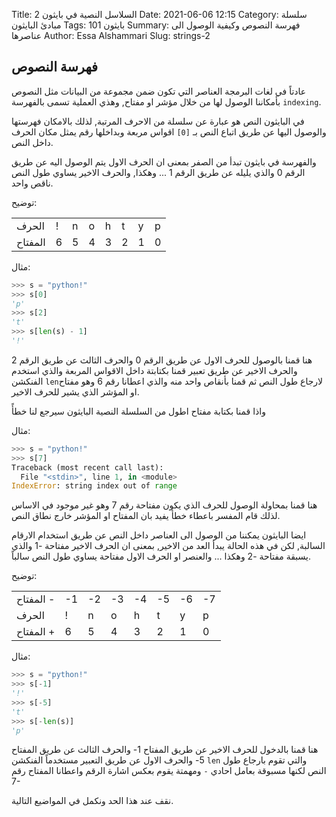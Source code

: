 Title: السلاسل النصية في بايثون 2
Date: 2021-06-06 12:15
Category: سلسلة مبادئ البايثون
Tags: بايثون 101
Summary: فهرسة النصوص وكيفية الوصول الى عناصرها
Author: Essa Alshammari
Slug: strings-2


## فهرسة النصوص

عادتاً في لغات البرمجة العناصر التي تكون ضمن مجموعة من البيانات مثل النصوص بأمكاننا الوصول لها من خلال مؤشر او مفتاح, وهذي العملية تسمى بالفهرسة `indexing`.

في البايثون النص هو عبارة عن سلسلة من الاحرف المرتبة, لذلك بالامكان فهرستها والوصول اليها عن طريق اتباع النص بـ `[0]` اقواس مربعة وبداخلها رقم يمثل مكان الحرف داخل النص.

والفهرسة في بايثون تبدأ من الصفر بمعنى ان الحرف الاول يتم الوصول اليه عن طريق الرقم 0 والذي يليله عن طريق الرقم 1 ... وهكذا, والحرف الاخير يساوي طول النص ناقص واحد.

توضيح:

|    	|  	|  	|  	|  	|  	|  	|  	|
|---------	|---	|---	|---	|---	|---	|---	|---	|
| الحرف   	| ! 	| n 	| o 	| h 	| t 	| y 	| p 	|
| المفتاح 	| 6 	| 5 	| 4 	| 3 	| 2 	| 1 	| 0 	|

مثال:

```python
>>> s = "python!"
>>> s[0]
'p'
>>> s[2]
't'
>>> s[len(s) - 1]
'!'
```

هنا قمنا بالوصول للحرف الاول عن طريق الرقم 0 والحرف الثالث عن طريق الرقم 2 والحرف الاخير عن طريق تعبير قمنا بكتابتة داخل الاقواس المربعة والذي استخدم الفنكشن `len`لارجاع طول النص ثم قمنا بأنقاص واحد منه والذي اعطانا رقم 6 وهو مفتاح او المؤشر الذي يشير للحرف الاخير.

واذا قمنا بكتابة مفتاح اطول من السلسلة النصية البايثون سيرجع لنا خطأً

مثال:

```python
>>> s = "python!"
>>> s[7]
Traceback (most recent call last):
  File "<stdin>", line 1, in <module>
IndexError: string index out of range
```

هنا قمنا بمحاولة الوصول للحرف الذي يكون مفتاحة رقم 7 وهو غير موجود في الاساس لذلك قام المفسر باعطاء خطأ يفيد بان المفتاح او المؤشر خارج نطاق النص.

ايضا البايثون يمكننا من الوصول الى العناصر داخل النص عن طريق استخدام الارقام السالبة, لكن في هذه الحالة يبدأ العد من الاخير, بمعنى ان الحرف الاخير مفتاحة -1 والذي يسبقة مفتاحة -2 وهكذا ... والعنصر او الحرف الاول مفتاحة يساوي طول النص سالباً.

توضيح:

|           	|    	|    	|    	|    	|    	|    	|    	|
|-----------	|----	|----	|----	|----	|----	|----	|----	|
| المفتاح - 	| -1 	| -2 	| -3 	| -4 	| -5 	| -6 	| -7 	|
| الحرف     	| !  	| n  	| o  	| h  	| t  	| y  	| p  	|
| المفتاح + 	| 6  	| 5  	| 4  	| 3  	| 2  	| 1  	| 0  	|


مثال:

```python
>>> s = "python!"
>>> s[-1]
'!'
>>> s[-5]
't'
>>> s[-len(s)]
'p'
```

هنا قمنا بالدخول للحرف الاخير عن طريق المفتاح 1- والحرف الثالث عن طريق المفتاح 5- والحرف الاول عن طريق التعبير مستخدماً الفنكشن `len` والتي تقوم بارجاع طول النص لكنها مسبوقة بعامل احادي `-` ومهمتة يقوم بعكس اشارة الرقم واعطانا المفتاح رقم 7-

نقف عند هذا الحد ونكمل في المواضيع التالية.